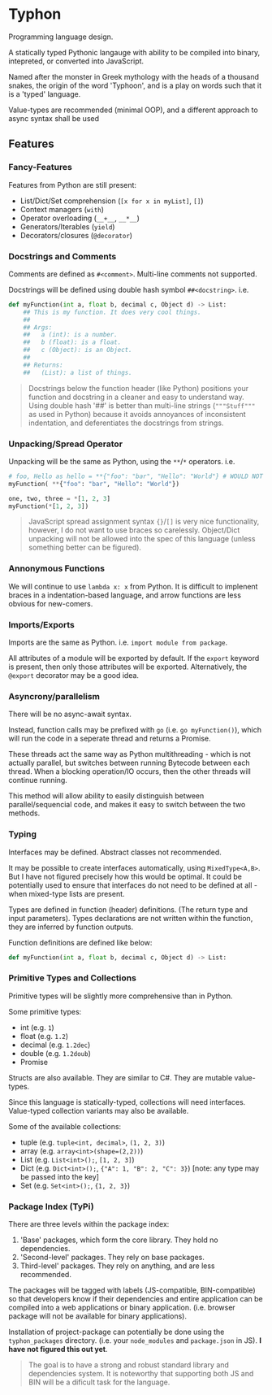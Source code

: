 # Typhon

Programming language design.

A statically typed Pythonic langauge with ability to be compiled into binary, intepreted, or 
converted into JavaScript.

Named after the monster in Greek mythology with the heads of a thousand snakes, the origin of 
the word 'Typhoon', and is a play on words such that it is a 'typed' language.

Value-types are recommended (minimal OOP), and a different approach to async syntax shall be 
used

## Features

### Fancy-Features

Features from Python are still present:
* List/Dict/Set comprehension (`[x for x in myList]`, `[]`)
* Context managers (`with`)
* Operator overloading (`__+__`, `__*__`)
* Generators/Iterables (`yield`)
* Decorators/closures (`@decorator`)

### Docstrings and Comments

Comments are defined as `#<comment>`. Multi-line comments not supported.

Docstrings will be defined using double hash symbol `##<docstring>`. i.e.
```python
def myFunction(int a, float b, decimal c, Object d) -> List:
    ## This is my function. It does very cool things.
    ## 
    ## Args:
    ##   a (int): is a number.
    ##   b (float): is a float.
    ##   c (Object): is an Object.
    ##
    ## Returns:
    ##   (List): a list of things.
```

> Docstrings below the function header (like Python) positions your function and docstring 
> in a cleaner and easy to understand way. Using double hash '##' is better than multi-line 
> strings (`"""Stuff"""` as used in Python) because it avoids annoyances of inconsistent
> indentation, and deferentiates the docstrings from strings. 

### Unpacking/Spread Operator

Unpacking will be the same as Python, using the `**`/`*` operators. i.e.
```python
# foo, Hello as hello = **{"foo": "bar", "Hello": "World"} # WOULD NOT BE AVAILABLE
myFunction( **{"foo": "bar", "Hello": "World"})

one, two, three = *[1, 2, 3]
myFunction(*[1, 2, 3])
```
> JavaScript spread assignment syntax `{}`/`[]` is very nice functionality, however, I 
> do not want to use braces so carelessly. 
> Object/Dict unpacking will not be allowed into the spec of this language (unless something 
> better can be figured).

### Annonymous Functions

We will continue to use `lambda x: x` from Python. It is difficult to implenent braces in a 
indentation-based language, and arrow functions are less obvious for new-comers.

### Imports/Exports

Imports are the same as Python. i.e. `import module from package`.

All attributes of a module will be exported by default. If the `export` keyword is present,
then only those attributes will be exported. Alternatively, the `@export` decorator may be
a good idea.

### Asyncrony/parallelism

There will be no async-await syntax.

Instead, function calls may be prefixed with `go` (i.e. `go myFunction()`), which will run the
code in a seperate thread and returns a Promise. 

These threads act the same way as Python multithreading - which is 
not actually parallel, but switches between running Bytecode between each thread. When a 
blocking operation/IO occurs, then the other threads will continue running. 

This method will allow ability to easily distinguish between parallel/sequencial code, and makes
it easy to switch between the two methods.

### Typing

Interfaces may be defined. Abstract classes not recommended.

It may be possible to create interfaces automatically, using `MixedType<A,B>`. But I have not
figured precisely how this would be optimal. It could be potentially used to ensure that 
interfaces do not need to be defined at all - when mixed-type lists are present.

Types are defined in function (header) definitions. (The return type and input parameters). 
Types declarations are not written within the function, they are inferred by function outputs.

Function definitions are defined like below:
```python
def myFunction(int a, float b, decimal c, Object d) -> List:
```

### Primitive Types and Collections

Primitive types will be slightly more comprehensive than in Python. 

Some primitive types:
* int (e.g. `1`)
* float (e.g. `1.2`)
* decimal (e.g. `1.2dec`)
* double (e.g. `1.2doub`)
* Promise

Structs are also available. They are similar to C#. They are mutable value-types.

Since this language is statically-typed, collections will need interfaces. Value-typed collection 
variants may also be available.

Some of the available collections:
* tuple (e.g. `tuple<int, decimal>`, `(1, 2, 3)`)
* array (e.g. `array<int>(shape=(2,2))`)
* List (e.g. `List<int>();`, `[1, 2, 3]`)
* Dict (e.g. `Dict<int>();`, `{"A": 1, "B": 2, "C": 3}`) [note: any type may be passed into the key]
* Set (e.g. `Set<int>();`, `{1, 2, 3}`)

### Package Index (TyPi)

There are three levels within the package index:
1. 'Base' packages, which form the core library. They hold no dependencies.
2. 'Second-level' packages. They rely on base packages.
3. Third-level' packages. They rely on anything, and are less recommended.

The packages will be tagged with labels (JS-compatible, BIN-compatible) so that developers
know if their dependencies and entire application can be compiled into a web applications 
or binary application. (i.e. browser package will not be available for binary applications).

Installation of project-package can potentially be done using the `typhon_packages` directory. 
(i.e. your `node_modules` and `package.json` in JS). **I have not figured this out yet**.

> The goal is to have a strong and robust standard library and dependencies system.
> It is noteworthy that supporting both JS and BIN will be a dificult task for the language.


